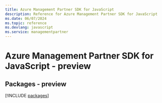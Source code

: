 ```yaml
---
title: Azure Management Partner SDK for JavaScript
description: Reference for Azure Management Partner SDK for JavaScript
ms.date: 06/07/2024
ms.topic: reference
ms.devlang: javascript
ms.service: managementpartner
---
```

# Azure Management Partner SDK for JavaScript - preview
## Packages - preview
[!INCLUDE [packages](management-partner-index.md)]